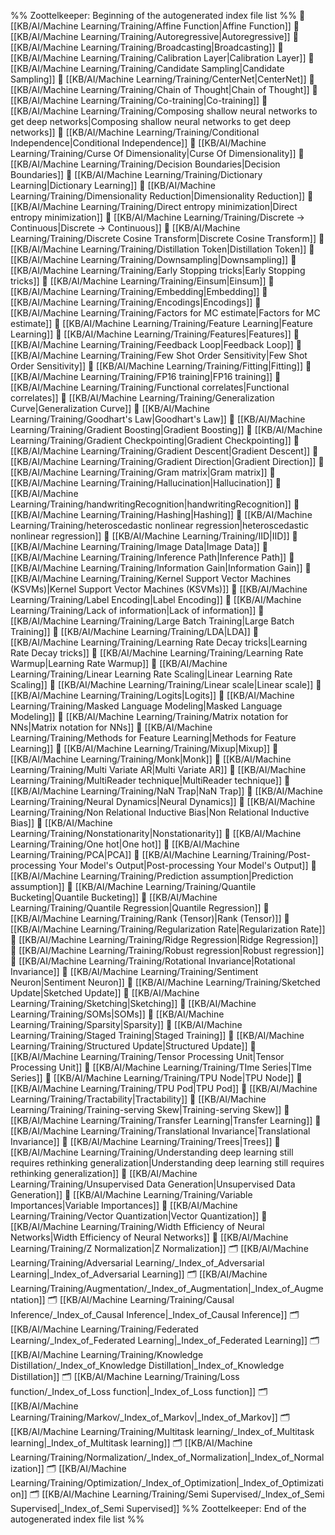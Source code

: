 %% Zoottelkeeper: Beginning of the autogenerated index file list  %%
📄 [[KB/AI/Machine Learning/Training/Affine Function|Affine Function]]
📄 [[KB/AI/Machine Learning/Training/Autoregressive|Autoregressive]]
📄 [[KB/AI/Machine Learning/Training/Broadcasting|Broadcasting]]
📄 [[KB/AI/Machine Learning/Training/Calibration Layer|Calibration Layer]]
📄 [[KB/AI/Machine Learning/Training/Candidate Sampling|Candidate Sampling]]
📄 [[KB/AI/Machine Learning/Training/CenterNet|CenterNet]]
📄 [[KB/AI/Machine Learning/Training/Chain of Thought|Chain of Thought]]
📄 [[KB/AI/Machine Learning/Training/Co-training|Co-training]]
📄 [[KB/AI/Machine Learning/Training/Composing shallow neural networks to get deep networks|Composing shallow neural networks to get deep networks]]
📄 [[KB/AI/Machine Learning/Training/Conditional Independence|Conditional Independence]]
📄 [[KB/AI/Machine Learning/Training/Curse Of Dimensionality|Curse Of Dimensionality]]
📄 [[KB/AI/Machine Learning/Training/Decision Boundaries|Decision Boundaries]]
📄 [[KB/AI/Machine Learning/Training/Dictionary Learning|Dictionary Learning]]
📄 [[KB/AI/Machine Learning/Training/Dimensionality Reduction|Dimensionality Reduction]]
📄 [[KB/AI/Machine Learning/Training/Direct entropy minimization|Direct entropy minimization]]
📄 [[KB/AI/Machine Learning/Training/Discrete -> Continuous|Discrete -> Continuous]]
📄 [[KB/AI/Machine Learning/Training/Discrete Cosine Transform|Discrete Cosine Transform]]
📄 [[KB/AI/Machine Learning/Training/Distillation Token|Distillation Token]]
📄 [[KB/AI/Machine Learning/Training/Downsampling|Downsampling]]
📄 [[KB/AI/Machine Learning/Training/Early Stopping tricks|Early Stopping tricks]]
📄 [[KB/AI/Machine Learning/Training/Einsum|Einsum]]
📄 [[KB/AI/Machine Learning/Training/Embedding|Embedding]]
📄 [[KB/AI/Machine Learning/Training/Encodings|Encodings]]
📄 [[KB/AI/Machine Learning/Training/Factors for MC estimate|Factors for MC estimate]]
📄 [[KB/AI/Machine Learning/Training/Feature Learning|Feature Learning]]
📄 [[KB/AI/Machine Learning/Training/Features|Features]]
📄 [[KB/AI/Machine Learning/Training/Feedback Loop|Feedback Loop]]
📄 [[KB/AI/Machine Learning/Training/Few Shot Order Sensitivity|Few Shot Order Sensitivity]]
📄 [[KB/AI/Machine Learning/Training/Fitting|Fitting]]
📄 [[KB/AI/Machine Learning/Training/FP16 training|FP16 training]]
📄 [[KB/AI/Machine Learning/Training/Functional correlates|Functional correlates]]
📄 [[KB/AI/Machine Learning/Training/Generalization Curve|Generalization Curve]]
📄 [[KB/AI/Machine Learning/Training/Goodhart's Law|Goodhart's Law]]
📄 [[KB/AI/Machine Learning/Training/Gradient Boosting|Gradient Boosting]]
📄 [[KB/AI/Machine Learning/Training/Gradient Checkpointing|Gradient Checkpointing]]
📄 [[KB/AI/Machine Learning/Training/Gradient Descent|Gradient Descent]]
📄 [[KB/AI/Machine Learning/Training/Gradient Direction|Gradient Direction]]
📄 [[KB/AI/Machine Learning/Training/Gram matrix|Gram matrix]]
📄 [[KB/AI/Machine Learning/Training/Hallucination|Hallucination]]
📄 [[KB/AI/Machine Learning/Training/handwritingRecognition|handwritingRecognition]]
📄 [[KB/AI/Machine Learning/Training/Hashing|Hashing]]
📄 [[KB/AI/Machine Learning/Training/heteroscedastic nonlinear regression|heteroscedastic nonlinear regression]]
📄 [[KB/AI/Machine Learning/Training/IID|IID]]
📄 [[KB/AI/Machine Learning/Training/Image Data|Image Data]]
📄 [[KB/AI/Machine Learning/Training/Inference Path|Inference Path]]
📄 [[KB/AI/Machine Learning/Training/Information Gain|Information Gain]]
📄 [[KB/AI/Machine Learning/Training/Kernel Support Vector Machines (KSVMs)|Kernel Support Vector Machines (KSVMs)]]
📄 [[KB/AI/Machine Learning/Training/Label Encoding|Label Encoding]]
📄 [[KB/AI/Machine Learning/Training/Lack of information|Lack of information]]
📄 [[KB/AI/Machine Learning/Training/Large Batch Training|Large Batch Training]]
📄 [[KB/AI/Machine Learning/Training/LDA|LDA]]
📄 [[KB/AI/Machine Learning/Training/Learning Rate Decay tricks|Learning Rate Decay tricks]]
📄 [[KB/AI/Machine Learning/Training/Learning Rate Warmup|Learning Rate Warmup]]
📄 [[KB/AI/Machine Learning/Training/Linear Learning Rate Scaling|Linear Learning Rate Scaling]]
📄 [[KB/AI/Machine Learning/Training/Linear scale|Linear scale]]
📄 [[KB/AI/Machine Learning/Training/Logits|Logits]]
📄 [[KB/AI/Machine Learning/Training/Masked Language Modeling|Masked Language Modeling]]
📄 [[KB/AI/Machine Learning/Training/Matrix notation for NNs|Matrix notation for NNs]]
📄 [[KB/AI/Machine Learning/Training/Methods for Feature Learning|Methods for Feature Learning]]
📄 [[KB/AI/Machine Learning/Training/Mixup|Mixup]]
📄 [[KB/AI/Machine Learning/Training/Monk|Monk]]
📄 [[KB/AI/Machine Learning/Training/Multi Variate AR|Multi Variate AR]]
📄 [[KB/AI/Machine Learning/Training/MultiReader technique|MultiReader technique]]
📄 [[KB/AI/Machine Learning/Training/NaN Trap|NaN Trap]]
📄 [[KB/AI/Machine Learning/Training/Neural Dynamics|Neural Dynamics]]
📄 [[KB/AI/Machine Learning/Training/Non Relational Inductive Bias|Non Relational Inductive Bias]]
📄 [[KB/AI/Machine Learning/Training/Nonstationarity|Nonstationarity]]
📄 [[KB/AI/Machine Learning/Training/One hot|One hot]]
📄 [[KB/AI/Machine Learning/Training/PCA|PCA]]
📄 [[KB/AI/Machine Learning/Training/Post-processing Your Model's Output|Post-processing Your Model's Output]]
📄 [[KB/AI/Machine Learning/Training/Prediction assumption|Prediction assumption]]
📄 [[KB/AI/Machine Learning/Training/Quantile Bucketing|Quantile Bucketing]]
📄 [[KB/AI/Machine Learning/Training/Quantile Regression|Quantile Regression]]
📄 [[KB/AI/Machine Learning/Training/Rank (Tensor)|Rank (Tensor)]]
📄 [[KB/AI/Machine Learning/Training/Regularization Rate|Regularization Rate]]
📄 [[KB/AI/Machine Learning/Training/Ridge Regression|Ridge Regression]]
📄 [[KB/AI/Machine Learning/Training/Robust regression|Robust regression]]
📄 [[KB/AI/Machine Learning/Training/Rotational Invariance|Rotational Invariance]]
📄 [[KB/AI/Machine Learning/Training/Sentiment Neuron|Sentiment Neuron]]
📄 [[KB/AI/Machine Learning/Training/Sketched Update|Sketched Update]]
📄 [[KB/AI/Machine Learning/Training/Sketching|Sketching]]
📄 [[KB/AI/Machine Learning/Training/SOMs|SOMs]]
📄 [[KB/AI/Machine Learning/Training/Sparsity|Sparsity]]
📄 [[KB/AI/Machine Learning/Training/Staged Training|Staged Training]]
📄 [[KB/AI/Machine Learning/Training/Structured Update|Structured Update]]
📄 [[KB/AI/Machine Learning/Training/Tensor Processing Unit|Tensor Processing Unit]]
📄 [[KB/AI/Machine Learning/Training/TIme Series|TIme Series]]
📄 [[KB/AI/Machine Learning/Training/TPU Node|TPU Node]]
📄 [[KB/AI/Machine Learning/Training/TPU Pod|TPU Pod]]
📄 [[KB/AI/Machine Learning/Training/Tractability|Tractability]]
📄 [[KB/AI/Machine Learning/Training/Training-serving Skew|Training-serving Skew]]
📄 [[KB/AI/Machine Learning/Training/Transfer Learning|Transfer Learning]]
📄 [[KB/AI/Machine Learning/Training/Translational Invariance|Translational Invariance]]
📄 [[KB/AI/Machine Learning/Training/Trees|Trees]]
📄 [[KB/AI/Machine Learning/Training/Understanding deep learning still requires rethinking generalization|Understanding deep learning still requires rethinking generalization]]
📄 [[KB/AI/Machine Learning/Training/Unsupervised Data Generation|Unsupervised Data Generation]]
📄 [[KB/AI/Machine Learning/Training/Variable Importances|Variable Importances]]
📄 [[KB/AI/Machine Learning/Training/Vector Quantization|Vector Quantization]]
📄 [[KB/AI/Machine Learning/Training/Width Efficiency of Neural Networks|Width Efficiency of Neural Networks]]
📄 [[KB/AI/Machine Learning/Training/Z Normalization|Z Normalization]]
🗂️ [[KB/AI/Machine Learning/Training/Adversarial Learning/_Index_of_Adversarial Learning|_Index_of_Adversarial Learning]]
🗂️ [[KB/AI/Machine Learning/Training/Augmentation/_Index_of_Augmentation|_Index_of_Augmentation]]
🗂️ [[KB/AI/Machine Learning/Training/Causal Inference/_Index_of_Causal Inference|_Index_of_Causal Inference]]
🗂️ [[KB/AI/Machine Learning/Training/Federated Learning/_Index_of_Federated Learning|_Index_of_Federated Learning]]
🗂️ [[KB/AI/Machine Learning/Training/Knowledge Distillation/_Index_of_Knowledge Distillation|_Index_of_Knowledge Distillation]]
🗂️ [[KB/AI/Machine Learning/Training/Loss function/_Index_of_Loss function|_Index_of_Loss function]]
🗂️ [[KB/AI/Machine Learning/Training/Markov/_Index_of_Markov|_Index_of_Markov]]
🗂️ [[KB/AI/Machine Learning/Training/Multitask learning/_Index_of_Multitask learning|_Index_of_Multitask learning]]
🗂️ [[KB/AI/Machine Learning/Training/Normalization/_Index_of_Normalization|_Index_of_Normalization]]
🗂️ [[KB/AI/Machine Learning/Training/Optimization/_Index_of_Optimization|_Index_of_Optimization]]
🗂️ [[KB/AI/Machine Learning/Training/Semi Supervised/_Index_of_Semi Supervised|_Index_of_Semi Supervised]]
%% Zoottelkeeper: End of the autogenerated index file list  %%
